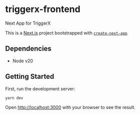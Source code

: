 # triggerx-frontend

Next App for TriggerX

This is a [Next.js](https://nextjs.org) project bootstrapped with [`create-next-app`](https://nextjs.org/docs/app/api-reference/cli/create-next-app).

## Dependencies

* Node v20

## Getting Started

First, run the development server:

```bash
yarn dev
```

Open [http://localhost:3000](http://localhost:3000) with your browser to see the result.
